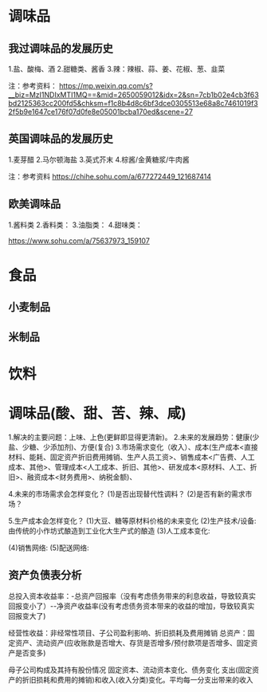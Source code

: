 # 调味品
## 我过调味品的发展历史
1.盐、酸梅、酒
2.甜糖类、酱香
3.辣：辣椒、蒜、姜、花椒、葱、韭菜

注：参考资料：
https://mp.weixin.qq.com/s?__biz=MzI1NDIxMTI1MQ==&mid=2650059012&idx=2&sn=7cb1b02e4cb3f63bd2125363cc200fd5&chksm=f1c8b4d8c6bf3dce0305513e68a8c7461019f32f5b9e1647ce176f07d0fe8e05001bcba170ed&scene=27

## 英国调味品的发展历史
1.麦芽醋
2.马尔顿海盐
3.英式芥末
4.棕酱/金黄糖浆/牛肉酱

注：参考资料
https://chihe.sohu.com/a/677272449_121687414

## 欧美调味品
1.酱料类
2.香料类：
3.油脂类：
4.甜味类：

https://www.sohu.com/a/75637973_159107

# 食品
## 小麦制品

## 米制品

# 饮料
# 调味品(酸、甜、苦、辣、咸)
1.解决的主要问题：上味、上色(更鲜即显得更清新)。
2.未来的发展趋势：健康(少盐、少糖、少添加剂)、方便(复合)
3.市场需求变化（收入）、成本(生产成本<直接材料、能耗、固定资产折旧费用摊销、生产人员工资>、销售成本<广告费、人工成本、其他>、管理成本<人工成本、折旧、其他>、研发成本<原材料、人工、折旧>、融资成本<财务费用>、纳税金额)、

4.未来的市场需求会怎样变化？
  (1)是否出现替代性调料？
  (2)是否有新的需求市场？

5.生产成本会怎样变化？
  (1)大豆、糖等原材料价格的未来变化
  (2)生产技术/设备: 由传统的小作坊式酿造到工业化大生产式的酿造
  (3)人工成本变化:

  (4)销售网络: 
  (5)配送网络: 

## 资产负债表分析
  总投入资本收益率：-总资产回报率（没有考虑债务带来的利息收益，导致较真实回报变小了）--净资产收益率(没有考虑债务资本带来的收益的增加，导致较真实回报变大了)

  经营性收益：非经常性项目、子公司盈利影响、折旧损耗及费用摊销
  总资产：固定资产、流动资产(应收账款是否增大、存货是否增多/预付款项是否增多、固定资产是否变多)

  母子公司构成及其持有股份情况
  固定资本、流动资本变化、债务变化
  支出(固定资产的折旧损耗和费用的摊销)和收入(收入分类)变化。平均每一分支出带来的收入

  

